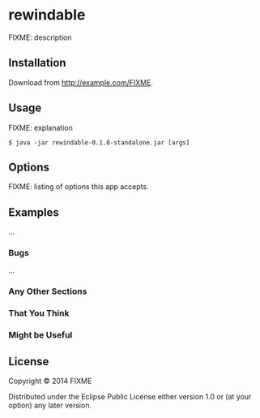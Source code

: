 # rewindable

FIXME: description

## Installation

Download from http://example.com/FIXME.

## Usage

FIXME: explanation

    $ java -jar rewindable-0.1.0-standalone.jar [args]

## Options

FIXME: listing of options this app accepts.

## Examples

...

### Bugs

...

### Any Other Sections
### That You Think
### Might be Useful

## License

Copyright © 2014 FIXME

Distributed under the Eclipse Public License either version 1.0 or (at
your option) any later version.

